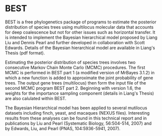 # BEST
BEST is a free phylogenetics package of programs to estimate the posterior distribution of species trees using multilocus molecular data that accounts for deep coalescence but not for other issues such as horizontal transfer. It is intended to implement the Bayesian hierarchical model proposed by Liang Liu and Dennis Pearl and further developed in collaboration with Scott Edwards. Details of the Bayesian hierarchical model are available in Liang's Thesis (pdf format).

Estimating the posterior distribution of species trees involves two consecutive Markov Chain Monte Carlo (MCMC) procedures. The first MCMC is performed in BEST part 1 (a modified version of MrBayes 3.1.2) in which a new function is added to approximate the joint probability of gene trees. The output gene trees (multilocus) then form the input file of the second MCMC program BEST part 2. Beginning with version 1.6, the weights for the importance sampling component (details in Liang's Thesis) are also calulated within BEST.



The Bayesian Hierarchical model has been applied to several mutilocus datasets including finch, yeast, and macaques (NEXUS files). Interesting results from these analyses can be found in this technical report and in publications by Liu and Pearl (Systematic Biology, 56:504-514, 2007) and by Edwards, Liu, and Pearl (PNAS, 104:5936-5941, 2007).
